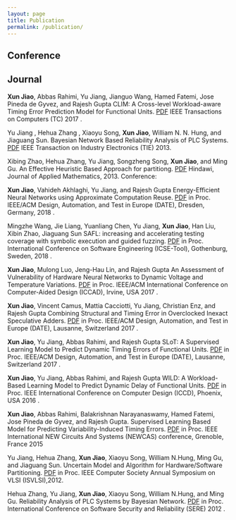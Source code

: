 ```yaml
---
layout: page
title: Publication
permalink: /publication/
---
```


## Conference
## Journal
**Xun Jiao**, Abbas Rahimi, Yu Jiang, Jianguo Wang, Hamed Fatemi, Jose Pineda de Gyvez, and Rajesh Gupta
CLIM: A Cross-level Workload-aware Timing Error Prediction Model for Functional Units. [PDF](http://www.ece.villanova.edu/~xjiao/paper/TC.pdf) 
IEEE Transactions on Computers (TC) 2017 .

Yu Jiang , Hehua Zhang , Xiaoyu Song, **Xun Jiao**, William N. N. Hung, and Jiaguang Sun.
Bayesian Network Based Reliability Analysis of PLC Systems. [PDF](http://www.ece.villanova.edu/~xjiao/paper/TIE.pdf)
IEEE Transaction on Industry Electronics (TIE) 2013.

Xibing Zhao, Hehua Zhang, Yu Jiang, Songzheng Song, **Xun Jiao**, and Ming Gu.
An Effective Heuristic Based Approach for partitiong. [PDF](http://www.ece.villanova.edu/~xjiao/paper/HINDAWI.pdf)
Hindawi, Journal of Applied Mathematics, 2013.
Conference:

**Xun Jiao**, Vahideh Akhlaghi, Yu Jiang, and Rajesh Gupta
Energy-Efficient Neural Networks using Approximate Computation Reuse. [PDF](http://mesl.ucsd.edu/site/pubs/Xun_DATE2018.pdf)
in Proc. IEEE/ACM Design, Automation, and Test in Europe (DATE), Dresden, Germany, 2018 .

Mingzhe Wang, Jie Liang, Yuanliang Chen, Yu Jiang, **Xun Jiao**, Han Liu, Xibin Zhao, Jiaguang Sun
SAFL: increasing and accelerating testing coverage with symbolic execution and guided fuzzing. [PDF](http://www.ece.villanova.edu/~xjiao/papers/ICSE18.pdf)
in Proc. International Conference on Software Engineering (ICSE-Tool), Gothenburg, Sweden, 2018 .

**Xun Jiao**, Mulong Luo, Jeng-Hau Lin, and Rajesh Gupta
An Assessment of Vulnerability of Hardware Neural Networks to Dynamic Voltage and Temperature Variations. [PDF](http://mesl.ucsd.edu/site/pubs/Xun_ICCAD17.pdf)
in Proc. IEEE/ACM International Conference on Computer-Aided Design (ICCAD), Irvine, USA 2017 .

**Xun Jiao**, Vincent Camus, Mattia Cacciotti, Yu Jiang, Christian Enz, and Rajesh Gupta
Combining Structural and Timing Error in Overclocked Inexact Speculative Adders. [PDF](http://mesl.ucsd.edu/site/pubs/Xun_DATE17b.pdf)
in Proc. IEEE/ACM Design, Automation, and Test in Europe (DATE), Lausanne, Switzerland 2017 .

**Xun Jiao**, Yu Jiang, Abbas Rahimi, and Rajesh Gupta
SLoT: A Supervised Learning Model to Predict Dynamic Timing Errors of Functional Units. [PDF](http://mesl.ucsd.edu/site/pubs/Xun_DATE17a.pdf)
in Proc. IEEE/ACM Design, Automation, and Test in Europe (DATE), Lausanne, Switzerland 2017 .

**Xun Jiao**, Yu Jiang, Abbas Rahimi, and Rajesh Gupta
WILD: A Workload-Based Learning Model to Predict Dynamic Delay of Functional Units. [PDF](http://mesl.ucsd.edu/site/pubs/Xun_ICCD16.pdf)
in Proc. IEEE International Conference on Computer Design (ICCD), Phoenix, USA 2016 .

**Xun Jiao**, Abbas Rahimi, Balakrishnan Narayanaswamy, Hamed Fatemi, Jose Pineda de Gyvez, and Rajesh Gupta.
Supervised Learning Based Model for Predicting Variability-Induced Timing Errors. [PDF](http://mesl.ucsd.edu/site/pubs/Xun_NEWCAS15.pdf)
in Proc. IEEE International NEW Circuits And Systems (NEWCAS) conference, Grenoble, France 2015

Yu Jiang, Hehua Zhang, **Xun Jiao**, Xiaoyu Song, William N.Hung, Ming Gu, and Jiaguang Sun.
Uncertain Model and Algorithm for Hardware/Software Partitioning. [PDF](http://www.ece.villanova.edu/~xjiao/paper/ISVLSI.pdf)
in Proc. IEEE Computer Society Annual Symposium on VLSI (ISVLSI),2012.

Hehua Zhang, Yu Jiang, **Xun Jiao**, Xiaoyu Song, William N.Hung, and Ming Gu. 
Reliability Analysis of PLC Systems by Bayesian Network. [PDF](http://www.ece.villanova.edu/~xjiao/paper/SERE.pdf)
in Proc. International Conference on Software Security and Reliability (SERE) 2012 .
